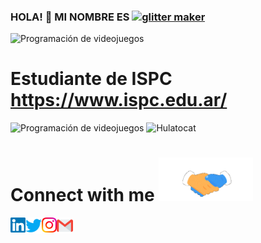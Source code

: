 ### HOLA! 👋  MI NOMBRE ES <a href="https://picasion.com/gl/gmsm/"><img src="https://i.picasion.com/gl/92/gmsm.gif" width="200" height="31" border="0" alt="glitter maker" /></a><br />
<img class="alignnone size-full wp-image-8007 entered lazyloaded" src="https://octodex.github.com/images/mona-the-rivetertocat.png" alt="Programación de videojuegos" width="200" height="230" data-lazy-src="[https://experienciajoven.com/wp-content/uploads/2020/11/programacion_gamer_001.gif](https://octodex.github.com/images/mona-the-rivetertocat.png)" data-ll-status="loaded">


# Estudiante de ISPC https://www.ispc.edu.ar/

<img class="alignnone size-full wp-image-8007 entered lazyloaded" src="https://experienciajoven.com/wp-content/uploads/2020/11/programacion_gamer_001.gif" alt="Programación de videojuegos" width="800" height="230" data-lazy-src="https://experienciajoven.com/wp-content/uploads/2020/11/programacion_gamer_001.gif" data-ll-status="loaded">

<img class="d-block width-fit height-auto rounded-1" src="/images/hula_loop_octodex03.gif" data-src="/images/hula_loop_octodex03.gif" data-srcset="/images/hula_loop_octodex03.gif 1x" alt="Hulatocat" width="300" height="400" srcset="/images/hula_loop_octodex03.gif 1x">


# Connect with me <img src="https://github.com/SatYu26/SatYu26/blob/master/Assets/Handshake.gif?raw=true" height="70px">
  <a href="https://www.linkedin.com/">
    <img align="left" alt="Satyam Goyal | Linkedin" width="24px" src="https://github.com/SatYu26/SatYu26/blob/master/Assets/Linkedin.svg" />
  </a> &nbsp;&nbsp;
  <a href="https://twitter.com/@Rosanagq">
    <img align="left" alt="Satyam Goyal | Twitter" width="26px" src="https://github.com/SatYu26/SatYu26/blob/master/Assets/Twitter.svg" />
  </a> &nbsp;&nbsp;
  <a href="https://www.instagram.com">
    <img align="left" alt="Satyam Goyal | Instagram" width="24px" src="https://github.com/SatYu26/SatYu26/blob/master/Assets/Instagram.svg" />
  </a> &nbsp;&nbsp;
  <a href="mailto:rosanagq@gmail.com">
    <img align="left" alt="Satyam Goyal | Gmail" width="26px" src="https://github.com/SatYu26/SatYu26/blob/master/Assets/Gmail.svg" />
  </a>

